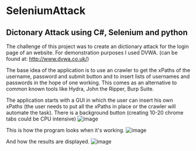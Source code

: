 # SeleniumAttack

## Dictonary Attack using C#, Selenium and python 

The challenge of this project was to create an dictionary attack for the login page of an website. For demonstration purposes I used DVWA. (can be found at: http://www.dvwa.co.uk/)

The base idea of the application is to use an crawler to get the xPaths of the username, password and submit button and to insert lists of usernames and passwords in the hope of one working. This comes as an alternative to common known tools like Hydra, John the Ripper, Burp Suite. 

The application starts with a GUI in which the user can insert his own xPaths (the user needs to put all the xPaths in place or the crawler will automate the task). There is a background button (creating 10-20 chrome tabs could be CPU intensive)
![image](https://user-images.githubusercontent.com/63077197/99292466-ebe04800-2849-11eb-83a3-2814269dcf7b.png)

This is how the program looks when it's working.
![image](https://user-images.githubusercontent.com/63077197/99292504-f69add00-2849-11eb-95f9-46c4fe726d16.png)

And how the results are displayed.
![image](https://user-images.githubusercontent.com/63077197/99292529-00244500-284a-11eb-8772-12bdcd9bce94.png)
